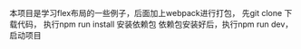 本项目是学习flex布局的一些例子，后面加上webpack进行打包，
先git clone 下载代码，
执行npm run install 安装依赖包
依赖包安装好后，执行npm run dev，启动项目
